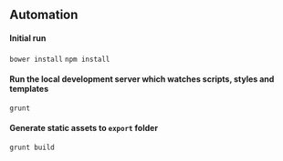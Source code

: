 ## Automation

#### Initial run
`bower install`
`npm install`

#### Run the local development server which watches scripts, styles and templates
`grunt`

#### Generate static assets to `export` folder
`grunt build`
